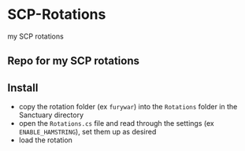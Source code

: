 # SCP-Rotations
my SCP rotations

## Repo for my SCP rotations

## Install

- copy the rotation folder (ex `furywar`) into the `Rotations` folder in the Sanctuary directory
- open the `Rotations.cs` file and read through the settings (ex `ENABLE_HAMSTRING`), set them up as desired
- load the rotation
